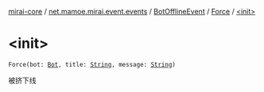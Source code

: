 [mirai-core](../../../index.md) / [net.mamoe.mirai.event.events](../../index.md) / [BotOfflineEvent](../index.md) / [Force](index.md) / [&lt;init&gt;](./-init-.md)

# &lt;init&gt;

`Force(bot: `[`Bot`](../../../net.mamoe.mirai/-bot/index.md)`, title: `[`String`](https://kotlinlang.org/api/latest/jvm/stdlib/kotlin/-string/index.html)`, message: `[`String`](https://kotlinlang.org/api/latest/jvm/stdlib/kotlin/-string/index.html)`)`

被挤下线

